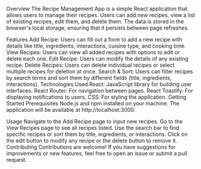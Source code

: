 Overview
The Recipe Management App is a simple React application that allows users to manage their recipes. Users can add new recipes, view a list of existing recipes, edit them, and delete them. The data is stored in the browser's local storage, ensuring that it persists between page refreshes.

Features
Add Recipe: Users can fill out a form to add a new recipe with details like title, ingredients, interactions, cuisine type, and cooking time.
View Recipes: Users can view all added recipes with options to edit or delete each one.
Edit Recipe: Users can modify the details of any existing recipe.
Delete Recipes: Users can delete individual recipes or select multiple recipes for deletion at once.
Search & Sort: Users can filter recipes by search terms and sort them by different fields (title, ingredients, interactions).
Technologies Used
React: JavaScript library for building user interfaces.
React Router: For navigation between pages.
React Toastify: For displaying notifications to users.
CSS: For styling the application.
Getting Started
Prerequisites
Node.js and npm installed on your machine.
The application will be available at http://localhost:3000.

Usage
Navigate to the Add Recipe page to input new recipes.
Go to the View Recipes page to see all recipes listed.
Use the search bar to find specific recipes or sort them by title, ingredients, or interactions.
Click on the edit button to modify any recipe or the delete button to remove it.
Contributing
Contributions are welcome! If you have suggestions for improvements or new features, feel free to open an issue or submit a pull request.